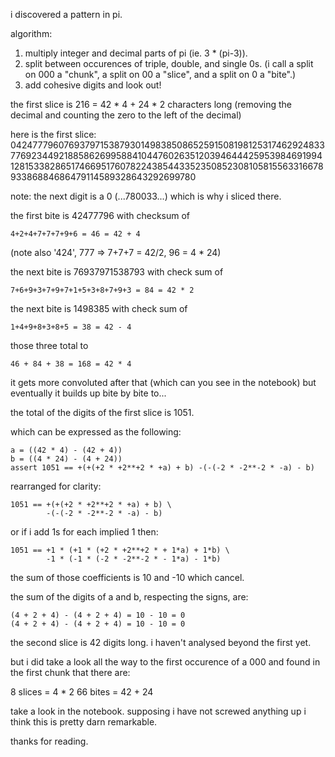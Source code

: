 i discovered a pattern in pi.

algorithm:

1. multiply integer and decimal parts of pi (ie. 3 * (pi-3)).
2. split between occurences of triple, double, and single 0s. (i call a split on 000 a "chunk", a split on 00 a "slice", and a split on 0 a "bite".)
4. add cohesive digits and look out!

the first slice is 216 = 42 * 4 + 24 * 2 characters long (removing the decimal and counting the zero to the left of the decimal)

here is the first slice:
042477796076937971538793014983850865259150819812531746292483377692344921885862699588410447602635120394644425953984691994128153382865174669517607822438544335235085230810581556331667893386884686479114589328643292699780

note: the next digit is a 0 (...780033...) which is why i sliced there.

the first bite is 42477796
with checksum of 
```
4+2+4+7+7+7+9+6 = 46 = 42 + 4
```

(note also '424', 777 => 7+7+7 = 42/2, 96 = 4 * 24)

the next bite is 76937971538793
with check sum of 
```
7+6+9+3+7+9+7+1+5+3+8+7+9+3 = 84 = 42 * 2
```

the next bite is 1498385
with check sum of 
```
1+4+9+8+3+8+5 = 38 = 42 - 4
```

those three total to 
```
46 + 84 + 38 = 168 = 42 * 4
```

it gets more convoluted after that (which can you see in the notebook) but eventually it builds up bite by bite to...

the total of the digits of the first slice is 1051.

which can be expressed as the following:

```
a = ((42 * 4) - (42 + 4))  
b = ((4 * 24) - (4 + 24))  
assert 1051 == +(+(+2 * +2**+2 * +a) + b) -(-(-2 * -2**-2 * -a) - b)  
```

rearranged for clarity:
```
1051 == +(+(+2 * +2**+2 * +a) + b) \
        -(-(-2 * -2**-2 * -a) - b)
```

or if i add 1s for each implied 1 then:
```
1051 == +1 * (+1 * (+2 * +2**+2 * + 1*a) + 1*b) \
        -1 * (-1 * (-2 * -2**-2 * - 1*a) - 1*b)
```

the sum of those coefficients is 10 and -10 which cancel.

the sum of the digits of a and b, respecting the signs, are:
```
(4 + 2 + 4) - (4 + 2 + 4) = 10 - 10 = 0  
(4 + 2 + 4) - (4 + 2 + 4) = 10 - 10 = 0  
```

the second slice is 42 digits long. i haven't analysed beyond the first yet.

but i did take a look all the way to the first occurence of a 000 and found in the first chunk that there are:

8 slices = 4 * 2
66 bites = 42 + 24

take a look in the notebook. supposing i have not screwed anything up i think this is pretty darn remarkable.

thanks for reading.
